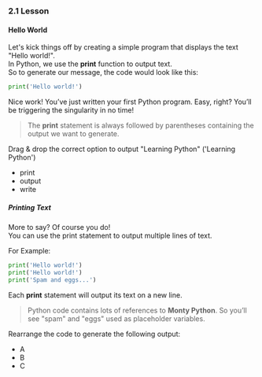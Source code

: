 ### 2.1 Lesson
#### Hello World

Let's kick things off by creating a simple program that displays the text "Hello world!".  
In Python, we use the **print** function to output text.  
So to generate our message, the code would look like this:
``` Python
print('Hello world!')
```

Nice work! You’ve just written your first Python program. Easy, right? You’ll be triggering the singularity in no time!

> The **print** statement is always followed by parentheses containing the output we want to generate.

Drag & drop the correct option to output "Learning Python"
 ('Learning Python')
- print
- output
- write

##### Printing Text

More to say? Of course you do!  
You can use the print statement to output multiple lines of text.  

For Example:
``` Python
print('Hello world!')
print('Hello world!')
print('Spam and eggs...')
```

Each **print** statement will output its text on a new line.

> Python code contains lots of references to **Monty Python**. So you’ll see "spam" and "eggs" used as placeholder variables.

Rearrange the code to generate the following output:
- A
- B
- C
